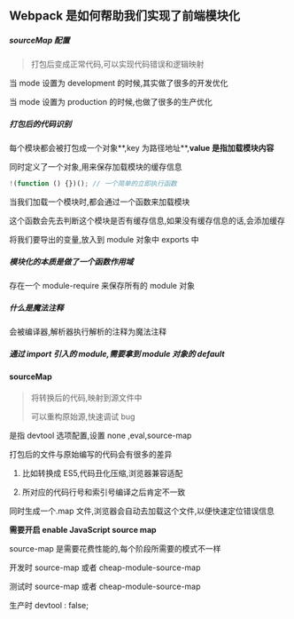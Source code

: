 ## Webpack 是如何帮助我们实现了前端模块化

##### sourceMap 配置

> 打包后变成正常代码,可以实现代码错误和逻辑映射

当 mode 设置为 development 的时候,其实做了很多的开发优化

当 mode 设置为 production 的时候,也做了很多的生产优化

##### 打包后的代码识别

每个模块都会被打包成一个对象**,key 为路径地址**,**value 是指加载模块内容**

同时定义了一个对象,用来保存加载模块的缓存信息

```js
!(function () {})(); // 一个简单的立即执行函数
```

当我们加载一个模块时,都会通过一个函数来加载模块

这个函数会先去判断这个模块是否有缓存信息,如果没有缓存信息的话,会添加缓存

将我们要导出的变量,放入到 module 对象中 exports 中

##### 模块化的本质是做了一个函数作用域

存在一个 module-require 来保存所有的 module 对象

##### 什么是魔法注释

会被编译器,解析器执行解析的注释为魔法注释

##### 通过 import 引入的 module,需要拿到 module 对象的 default

#### sourceMap

> 将转换后的代码,映射到源文件中
>
> 可以重构原始源,快速调试 bug

是指 devtool 选项配置,设置 none ,eval,source-map

打包后的文件与原始编写的代码会有很多的差异

1. 比如转换成 ES5,代码丑化压缩,浏览器兼容适配

2. 所对应的代码行号和索引号编译之后肯定不一致

同时生成一个.map 文件,浏览器会自动去加载这个文件,以便快速定位错误信息

**需要开启 enable JavaScript source map**

source-map 是需要花费性能的,每个阶段所需要的模式不一样

开发时 source-map 或者 cheap-module-source-map

测试时 source-map 或者 cheap-module-source-map

生产时 devtool : false;
